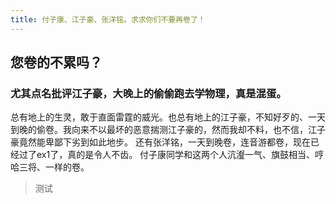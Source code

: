 ```yaml
---
title: 付子康、江子豪、张洋铭。求求你们不要再卷了！
---
```


## 您卷的不累吗？

### 尤其点名批评江子豪，大晚上的偷偷跑去学物理，真是混蛋。

总有地上的生灵，敢于直面雷霆的威光。也总有地上的江子豪，不知好歹的、一天到晚的偷卷。我向来不以最坏的恶意揣测江子豪的，然而我却不料，也不信，江子豪竟然能卑鄙下劣到如此地步。
还有张洋铭，一天到晚卷，连音游都卷，现在已经过了ex1了，真的是令人不齿。
付子康同学和这两个人沆瀣一气、旗鼓相当、哼哈三将、一样的卷。
> 测试
